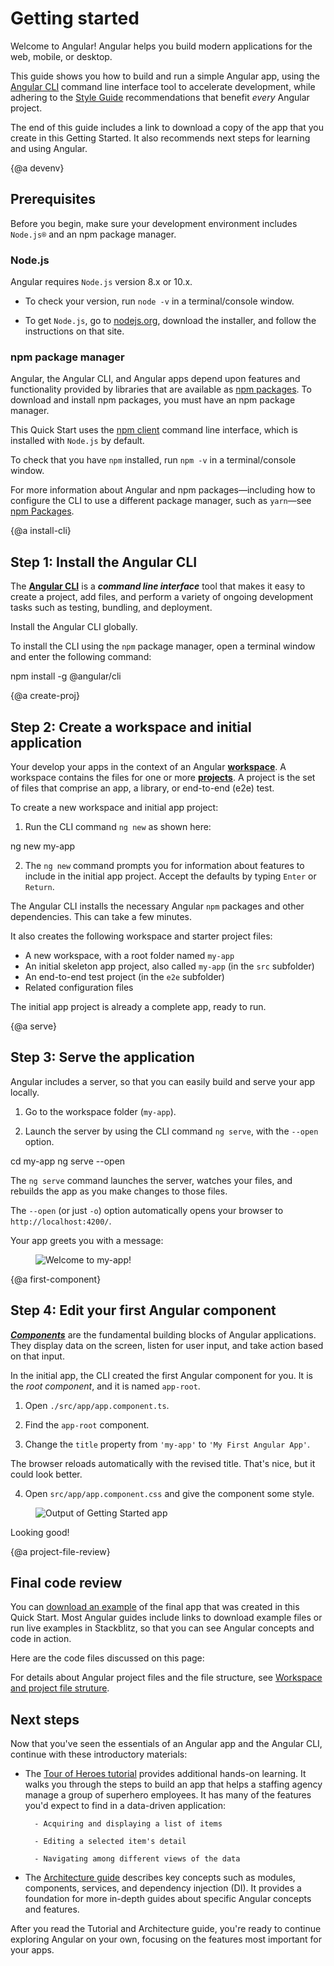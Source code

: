 # Getting started 

Welcome to Angular! Angular helps you build modern applications for the web, mobile, or desktop.  

This guide shows you how to build and run a simple Angular
app, using the [Angular CLI](cli "CLI command reference") command line interface tool to accelerate development, 
while adhering to the [Style Guide](guide/styleguide "Angular style guide") recommendations that
benefit _every_ Angular project.

The end of this guide includes a link to download a copy of the app that you create in this Getting Started. It also recommends next steps for learning and using Angular. 


{@a devenv}

## Prerequisites 

Before you begin, make sure your development environment includes `Node.js®` and an npm package manager. 

### Node.js

Angular requires `Node.js` version 8.x or 10.x.

* To check your version, run `node -v` in a terminal/console window.

* To get `Node.js`, go to [nodejs.org](https://nodejs.org "Nodejs.org"), download the installer, and follow the instructions on that site.




### npm package manager

Angular, the Angular CLI, and Angular apps depend upon features and functionality provided by libraries that are available as [npm packages](https://docs.npmjs.com/getting-started/what-is-npm "What is npm?"). To download and install npm packages, you must have an npm package manager. 

This Quick Start uses the [npm client](https://docs.npmjs.com/cli/install) command line interface, which is installed with `Node.js` by default. 

To check that you have `npm` installed, run `npm -v` in a terminal/console window.

For more information about Angular and npm packages&mdash;including how to configure the CLI to use a different package manager, such as `yarn`&mdash;see [npm Packages](guide/npm-packages). 


{@a install-cli}

## Step 1: Install the Angular CLI

The [**Angular CLI**](guide/glossary#command-line-interface-cli) is a **_command line interface_** tool
that makes it easy to create a project, add files, and perform a variety of ongoing development tasks such as testing, bundling, and deployment.

Install the Angular CLI globally. 

To install the CLI using the `npm` package manager, open a terminal window and enter the following command:


<code-example language="sh" class="code-shell">
  npm install -g @angular/cli

</code-example>



{@a create-proj}

## Step 2: Create a workspace and initial application

Your develop your apps in the context of an Angular [**workspace**](guide/glossary#workspace). A workspace contains the files for one or more [**projects**](guide/glossary/#project). A project is the set of files that comprise an app, a library, or end-to-end (e2e) test. 

To create a new workspace and initial app project: 

1. Run the CLI command `ng new` as shown here: 

<code-example language="sh" class="code-shell">
  ng new my-app

</code-example>

2. The `ng new` command prompts you for information about features to include in the initial app project. Accept the defaults by typing `Enter` or `Return`. 

The Angular CLI installs the necessary Angular `npm` packages and other dependencies. This can take a few minutes. 

It also creates the following workspace and starter project files: 

* A new workspace, with a root folder named `my-app`
* An initial skeleton app project, also called `my-app` (in the `src` subfolder)
* An end-to-end test project (in the `e2e` subfolder)
* Related configuration files

The initial app project is already a complete app, ready to run. 

{@a serve}

## Step 3: Serve the application

Angular includes a server, so that you can easily build and serve your app locally.

1. Go to the workspace folder (`my-app`).

1. Launch the server by using the CLI command `ng serve`, with the `--open` option.

<code-example language="sh" class="code-shell">
  cd my-app
  ng serve --open
</code-example>

The `ng serve` command launches the server, watches your files,
and rebuilds the app as you make changes to those files.

The `--open` (or just `-o`) option automatically opens your browser
to `http://localhost:4200/`.

Your app greets you with a message:


<figure>
  <img src='generated/images/guide/cli-quickstart/app-works.png' alt="Welcome to my-app!">
</figure>



{@a first-component}

## Step 4: Edit your first Angular component

[**_Components_**](guide/glossary#component) are the fundamental building blocks of Angular applications. 
They display data on the screen, listen for user input, and take action based on that input. 

In the initial app, the CLI created the first Angular component for you. It is the _root component_, and it is named `app-root`. 

1. Open `./src/app/app.component.ts`. 

2. Find the `app-root` component. 

<code-example path="cli-quickstart/src/app/app.component.ts" region="metadata" title="src/app/app.component.ts" linenums="false"></code-example>


3. Change the `title` property from `'my-app'` to `'My First Angular App'`.

<code-example path="cli-quickstart/src/app/app.component.ts" region="component" title="src/app/app.component.ts" linenums="false"></code-example>

The browser reloads automatically with the revised title. That's nice, but it could look better.

4. Open `src/app/app.component.css` and give the component some style.


<code-example path="cli-quickstart/src/app/app.component.css" title="src/app/app.component.css" linenums="false"></code-example>


<figure>
  <img src='generated/images/guide/cli-quickstart/my-first-app.png' alt="Output of Getting Started app">
</figure>

Looking good! 



{@a project-file-review}

## Final code review

You can <a href="generated/zips/cli-quickstart/cli-quickstart.zip" target="_blank">download an example</a> of the final app that was created in this Quick Start. 
Most Angular guides include links to download example files or run live examples in Stackblitz, so that you can see Angular concepts and code in action. 

Here are the code files discussed on this page:

<code-tabs>
  <code-pane title="src/app/app.component.ts" path="cli-quickstart/src/app/app.component.ts">
  </code-pane>

  <code-pane title="src/app/app.component.css" path="cli-quickstart/src/app/app.component.css">
  </code-pane>

</code-tabs>

For details about Angular project files and the file structure, see [Workspace and project file struture](guide/file-structure).

## Next steps

Now that you've seen the essentials of an Angular app and the Angular CLI, continue with these introductory materials: 

* The [Tour of Heroes tutorial](tutorial "Tour of Heroes tutorial") provides additional hands-on learning. It walks you through the steps to build an app that helps a staffing agency manage a group of superhero employees. 
It has many of the features you'd expect to find in a data-driven application: 

        - Acquiring and displaying a list of items

        - Editing a selected item's detail

        - Navigating among different views of the data


* The [Architecture guide](guide/architecture "Architecture guide")  describes key concepts such as modules, components, services, and dependency injection (DI). It provides a foundation for more in-depth guides about specific Angular concepts and features.  

After you read the Tutorial and Architecture guide, you're ready to continue exploring Angular on your own, focusing on the features most important for your apps. 


